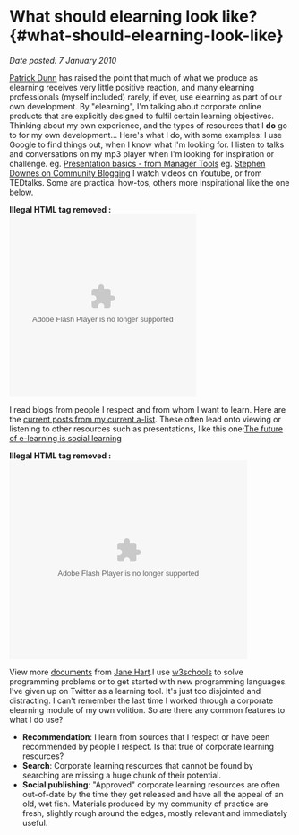 # What should elearning look like? {#what-should-elearning-look-like}

_Date posted: 7 January 2010_

[Patrick Dunn](http://patrickdunn.squarespace.com/occasional-rants/2010/1/7/they-pretend-to-train-us-we-pretend-to-learn.html) has raised the point that much of what we produce as elearning receives very little positive reaction, and many elearning professionals (myself included) rarely, if ever, use elearning as part of our own development. By "elearning", I'm talking about corporate online products that are explicitly designed to fulfil certain learning objectives. Thinking about my own experience, and the types of resources that I **do** go to for my own development... Here's what I do, with some examples: I use Google to find things out, when I know what I'm looking for. I listen to talks and conversations on my mp3 player when I'm looking for inspiration or challenge. eg. [Presentation basics - from Manager Tools](http://www.manager-tools.com/2006/12/presentation-basics-principle-1) eg. [Stephen Downes on Community Blogging](http://www.downes.ca/cgi-bin/page.cgi?post=14) I watch videos on Youtube, or from TEDtalks. Some are practical how-tos, others more inspirational like the one below.

**Illegal HTML tag removed :** <param name="movie" value="http://video.ted.com/assets/player/swf/EmbedPlayer.swf"><param name="allowFullScreen" value="true"><param name="wmode" value="transparent"><param name="bgColor" value="#ffffff"> <param name="flashvars" value="vu=http://video.ted.com/talks/dynamic/SirKenRobinson_2006-medium.flv&amp;su=http://images.ted.com/images/ted/tedindex/embed-posters/SirKenRobinson-2006.embed_thumbnail.jpg&amp;vw=320&amp;vh=240&amp;ap=0&amp;ti=66&amp;introDuration=16500&amp;adDuration=4000&amp;postAdDuration=2000&amp;adKeys=talk=ken_robinson_says_schools_kill_creativity;year=2006;theme=master_storytellers;theme=how_we_learn;theme=the_creative_spark;theme=bold_predictions_stern_warnings;theme=top_10_tedtalks;theme=how_the_mind_works;event=TED2006;&amp;preAdTag=tconf.ted/embed;tile=1;sz=512x288;"><embed src="http://video.ted.com/assets/player/swf/EmbedPlayer.swf" pluginspace="http://www.macromedia.com/go/getflashplayer" type="application/x-shockwave-flash" wmode="transparent" bgcolor="#ffffff" width="334" height="326" allowfullscreen="true" flashvars="vu=http://video.ted.com/talks/dynamic/SirKenRobinson_2006-medium.flv&amp;su=http://images.ted.com/images/ted/tedindex/embed-posters/SirKenRobinson-2006.embed_thumbnail.jpg&amp;vw=320&amp;vh=240&amp;ap=0&amp;ti=66&amp;introDuration=16500&amp;adDuration=4000&amp;postAdDuration=2000&amp;adKeys=talk=ken_robinson_says_schools_kill_creativity;year=2006;theme=master_storytellers;theme=how_we_learn;theme=the_creative_spark;theme=bold_predictions_stern_warnings;theme=top_10_tedtalks;theme=how_the_mind_works;event=TED2006;">

I read blogs from people I respect and from whom I want to learn. Here are the [current posts from my current a-list](http://www.google.co.uk/reader/shared/user/12174270050221508109/label/a-list). These often lead onto viewing or listening to other resources such as presentations, like this one:[The future of e-learning is social learning](http://www.slideshare.net/janehart/the-future-of-elearning-is-social-learnng)

**Illegal HTML tag removed :** <param name="movie" value="http://static.slidesharecdn.com/swf/ssplayer2.swf?doc=sociallearning1compatibilitymode-090424072003-phpapp01&amp;stripped_title=the-future-of-elearning-is-social-learnng"><param name="allowFullScreen" value="true"><param name="allowScriptAccess" value="always"><embed src="http://static.slidesharecdn.com/swf/ssplayer2.swf?doc=sociallearning1compatibilitymode-090424072003-phpapp01&amp;stripped_title=the-future-of-elearning-is-social-learnng" type="application/x-shockwave-flash" allowscriptaccess="always" allowfullscreen="true" width="425" height="355">

View more [documents](http://www.slideshare.net/) from [Jane Hart](http://www.slideshare.net/janehart).I use [w3schools](http://www.w3schools.com/) to solve programming problems or to get started with new programming languages. I've given up on Twitter as a learning tool. It's just too disjointed and distracting. I can't remember the last time I worked through a corporate elearning module of my own volition. So are there any common features to what I do use?

*   **Recommendation**: I learn from sources that I respect or have been recommended by people I respect. Is that true of corporate learning resources?
*   **Search**: Corporate learning resources that cannot be found by searching are missing a huge chunk of their potential.
*   **Social publishing**: "Approved" corporate learning resources are often out-of-date by the time they get released and have all the appeal of an old, wet fish. Materials produced by my community of practice are fresh, slightly rough around the edges, mostly relevant and immediately useful.
